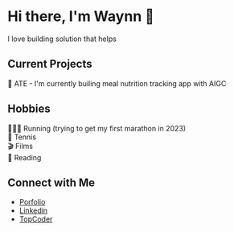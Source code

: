 # Hi there, I'm Waynn 👋
I love building solution that helps

## Current Projects
🥗 ATE - I'm currently builing meal nutrition tracking app with AIGC


## Hobbies
🏃🏽‍♂️ Running (trying to get my first marathon in 2023)\
🎾 Tennis\
🎬 Films\
📖 Reading

## Connect with Me
- [Porfolio](https://www.wpzeng.com)
- [Linkedin](https://www.linkedin.com/in/wpzeng)
- [TopCoder](https://www.topcoder.com/members/waynn)
